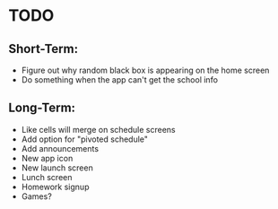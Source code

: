 TODO
====

Short-Term:
-----------
*  Figure out why random black box is appearing on the home screen
*  Do something when the app can't get the school info

Long-Term:
----------
*  Like cells will merge on schedule screens
*  Add option for "pivoted schedule"
*  Add announcements
*  New app icon
*  New launch screen
*  Lunch screen
*  Homework signup
*  Games?
